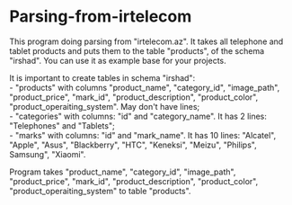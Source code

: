 # Parsing-from-irtelecom
This program doing parsing from "irtelecom.az". It takes all telephone and tablet products and puts them to the table "products", of the schema "irshad". You can use it as example base for your projects.

It is important to create tables in schema "irshad": <br>
                                -  "products" with columns "product_name", "category_id", "image_path", "product_price", "mark_id", "product_description", "product_color", "product_operaiting_system". May don't have lines;<br>
                                -  "categories" with columns: "id" and "category_name". It has 2 lines: "Telephones" and "Tablets";<br>
                                -  "marks" with columns: "id" and "mark_name". It has 10 lines: "Alcatel", "Apple", "Asus", "Blackberry", 
                                                                                                "HTC", "Keneksi", "Meizu", "Philips", 
                                                                                                 Samsung", "Xiaomi".
                                                                                                 
Program takes "product_name", "category_id", "image_path", "product_price", "mark_id", "product_description", "product_color", "product_operaiting_system" to table "products".
